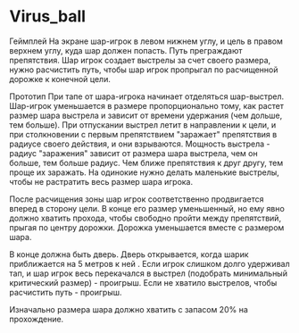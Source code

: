 # Virus_ball
Геймплей
На экране шар-игрок в левом нижнем углу, и цель в правом верхнем углу, куда шар должен попасть. Путь преграждают препятствия. Шар игрок создает выстрелы за счет своего размера, нужно расчистить путь, чтобы шар игрок пропрыгал по расчищенной дорожке к конечной цели.

Прототип
При тапе от шара-игрока начинает отделяться шар-выстрел. Шар-игрок уменьшается в размере пропорционально тому, как растет размер шара выстрела и зависит от времени удержания (чем дольше, тем больше). При отпускании выстрел летит в направлении к цели, и при столкновении с первым препятствием "заражает" препятствия в радиусе своего действия, и они взрываются. 
Мощность выстрела - радиус "заражения" зависит от размера шара выстрела, чем он больше, тем больше радиус. Чем ближе препятствия к друг другу, тем проще их заражать. На одинокие нужно делать маленькие выстрелы, чтобы не растратить весь размер шара игрока. 

После расчищения зоны шар игрок соответственно продвигается вперед в сторону цели. В конце его размер уменьшенный, но ему явно должно хватить прохода, чтобы свободно пройти между препятствий, прыгая по центру дорожки. Дорожка уменьшается вместе с размером шара.

В конце должна быть дверь. Дверь открывается, когда шарик приближается на 5 метров к ней
.
Если игрок слишком долго удерживал тап, и шар игрок весь перекачался в выстрел (подобрать минимальный критический размер) - проигрыш. Если не хватило выстрелов, чтобы расчистить путь - проигрыш. 

Изначально размера шара должно хватить с запасом 20% на прохождение. 
